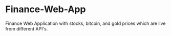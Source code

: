 # Finance-Web-App
Finance Web Application with stocks, bitcoin, and gold prices which are live from different API's.
